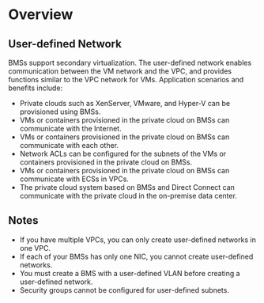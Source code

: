 # Overview<a name="EN-US_TOPIC_0127311704"></a>

## User-defined Network<a name="section1231717227563"></a>

BMSs support secondary virtualization. The user-defined network enables communication between the VM network and the VPC, and provides functions similar to the VPC network for VMs. Application scenarios and benefits include:

-   Private clouds such as XenServer, VMware, and Hyper-V can be provisioned using BMSs.
-   VMs or containers provisioned in the private cloud on BMSs can communicate with the Internet.
-   VMs or containers provisioned in the private cloud on BMSs can communicate with each other.
-   Network ACLs can be configured for the subnets of the VMs or containers provisioned in the private cloud on BMSs.
-   VMs or containers provisioned in the private cloud on BMSs can communicate with ECSs in VPCs.
-   The private cloud system based on BMSs and Direct Connect can communicate with the private cloud in the on-premise data center.

## Notes<a name="section973732622210"></a>

-   If you have multiple VPCs, you can only create user-defined networks in one VPC.
-   If each of your BMSs has only one NIC, you cannot create user-defined networks.
-   You must create a BMS with a user-defined VLAN before creating a user-defined network.
-   Security groups cannot be configured for user-defined subnets.

